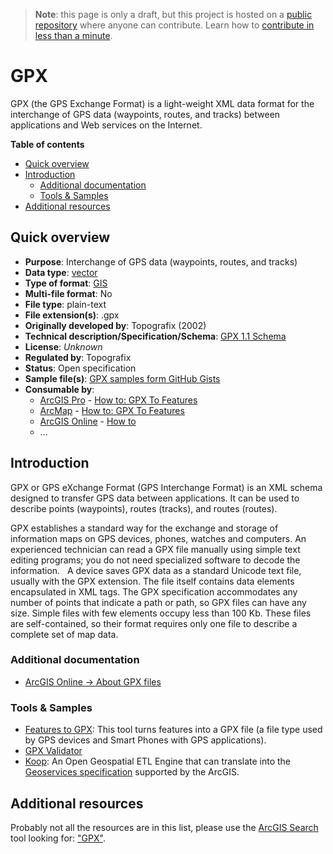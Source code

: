 > **Note**: this page is only a draft, but this project is hosted on a [public repository](https://github.com/hhkaos/awesome-arcgis) where anyone can contribute. Learn how to [contribute in less than a minute](https://github.com/hhkaos/awesome-arcgis/blob/master/CONTRIBUTING.md#contributions).

# GPX

GPX (the GPS Exchange Format) is a light-weight XML data format for the interchange of GPS data (waypoints, routes, and tracks) between applications and Web services on the Internet.

<!-- START doctoc generated TOC please keep comment here to allow auto update -->
<!-- DON'T EDIT THIS SECTION, INSTEAD RE-RUN doctoc TO UPDATE -->
**Table of contents**

- [Quick overview](#quick-overview)
- [Introduction](#introduction)
  - [Additional documentation](#additional-documentation)
  - [Tools & Samples](#tools--samples)
- [Additional resources](#additional-resources)

<!-- END doctoc generated TOC please keep comment here to allow auto update -->

## Quick overview

* **Purpose**: Interchange of GPS data (waypoints, routes, and tracks)
* **Data type**: [vector](../../../data-types/vector/README.md)
* **Type of format**: [GIS](../../../data-types/vector/gis/README.md)
* **Multi-file format**: No
* **File type**: plain-text
* **File extension(s)**: .gpx
* **Originally developed by**: Topografix (2002)
* **Technical description/Specification/Schema**: [GPX 1.1 Schema](http://www.topografix.com/gpx/1/1/gpx.xsd)
* **License**: *Unknown*
* **Regulated by**: Topografix
* **Status**: Open specification
* **Sample file(s)**: [GPX samples form GitHub Gists](https://gist.github.com/search?utf8=%E2%9C%93&q=gpx+sample&ref=searchresults)
* **Consumable by**:
    * [ArcGIS Pro](../../../../products/arcgis-desktop/arcgis-pro/README.md) - [How to: GPX To Features](http://pro.arcgis.com/en/pro-app/tool-reference/conversion/gpx-to-features.htm)
    * [ArcMap](../../../../products/arcgis-desktop/arcmap-arccatalog/README.md) - [How to: GPX To Features](http://desktop.arcgis.com/en/arcmap/10.3/tools/conversion-toolbox/gpx-to-features.htm)
    * [ArcGIS Online](../../../../products/arcgis-online/README.md) - [How to](https://www.esri.com/arcgis-blog/products/arcgis-online/uncategorized/using-gps-data-in-arcgis-online-web-maps/)
    * ...

## Introduction

GPX or GPS eXchange Format (GPS Interchange Format) is an XML schema designed to transfer GPS data between applications. It can be used to describe points (waypoints), routes (tracks), and routes (routes).

GPX establishes a standard way for the exchange and storage of information
maps on GPS devices, phones, watches and computers. An experienced technician can read a GPX file manually using simple text editing programs; you do not need specialized software to decode the information.
 
A device saves GPX data as a standard Unicode text file, usually with the GPX extension. The file itself contains data elements encapsulated in XML tags. The GPX specification accommodates any number of points that indicate a path or path, so GPX files can have any size. Simple files with few elements occupy less than 100 Kb. These files are self-contained, so their format requires only one file to describe a complete set of map data.

### Additional documentation

* [ArcGIS Online -> About GPX files](http://doc.arcgis.com/en/arcgis-online/reference/csv-gpx.htm#ESRI_SECTION1_44F0AF5FDE8640548B2B13A278FAB3E9)

### Tools & Samples

* [Features to GPX](https://www.arcgis.com/home/item.html?id=067d6ab392b24497b8466eb8447ea7eb): This tool turns features into a GPX file (a file type used by GPS devices and Smart Phones with GPS applications).
* [GPX Validator](http://www.topografix.com/gpx_validation.asp)
* [Koop](../../../../../arcgis/developers/devops/technologies/koop/README.md): An Open Geospatial ETL Engine that can translate into the [Geoservices specification](https://geoservices.github.io/) supported by the ArcGIS.

## Additional resources

Probably not all the resources are in this list, please use the [ArcGIS Search](https://esri-es.github.io/arcgis-search/) tool looking for: ["GPX"](https://esri-es.github.io/arcgis-search/?search="GPX"&utm_campaign=awesome-list&utm_source=awesome-list&utm_medium=page).
